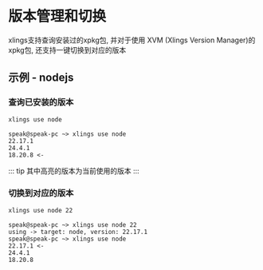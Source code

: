 # 版本管理和切换

xlings支持查询安装过的xpkg包, 并对于使用 XVM (Xlings Version Manager)的xpkg包, 还支持一键切换到对应的版本

## 示例 - nodejs

### 查询已安装的版本

```bash
xlings use node
```

```
speak@speak-pc ~> xlings use node
22.17.1
24.4.1
18.20.8 <-
```

::: tip
其中高亮的版本为当前使用的版本
:::

### 切换到对应的版本

```bash
xlings use node 22
```

```
speak@speak-pc ~> xlings use node 22
using -> target: node, version: 22.17.1
speak@speak-pc ~> xlings use node
22.17.1 <-
24.4.1
18.20.8
```